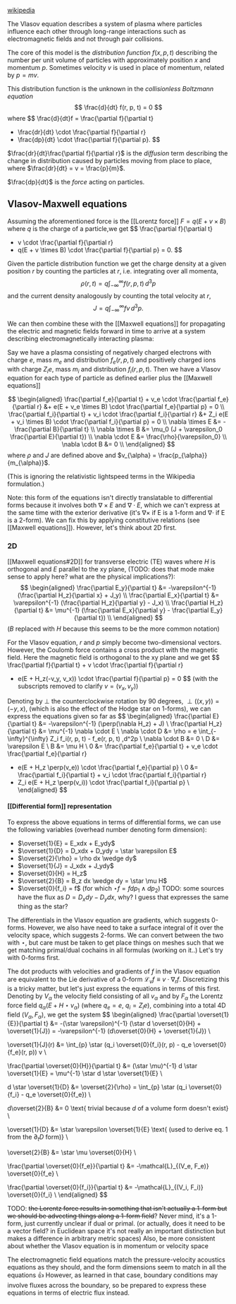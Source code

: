 [wikipedia](https://en.wikipedia.org/wiki/Vlasov_equation)

The Vlasov equation describes a system of plasma
where particles influence each other through long-range interactions
such as electromagnetic fields
and not through pair collisions.

The core of this model is the _distribution function_
$f(x, p, t)$ describing the number per unit volume
of particles with approximately position $x$ and momentum $p$.
Sometimes velocity $v$ is used in place of momentum,
related by $p = mv$.

This distribution function is the unknown
in the _collisionless Boltzmann equation_
$$
\frac{d}{dt} f(r, p, t) = 0
$$
where
$$
\frac{d}{dt}f = \frac{\partial f}{\partial t}
+ \frac{dr}{dt} \cdot \frac{\partial f}{\partial r}
+ \frac{dp}{dt} \cdot \frac{\partial f}{\partial p}.
$$

$\frac{dr}{dt}\frac{\partial f}{\partial r}$ is the _diffusion_ term
describing the change in distribution caused by particles moving
from place to place,
where $\frac{dr}{dt} = v = \frac{p}{m}$.

$\frac{dp}{dt}$ is the _force_ acting on particles.

## Vlasov-Maxwell equations

Assuming the aforementioned force is the [[Lorentz force]]
$F = q(E + v \times B)$
where $q$ is the charge of a particle,we get
$$
\frac{\partial f}{\partial t}
+ v \cdot \frac{\partial f}{\partial r}
+ q(E + v \times B) \cdot \frac{\partial f}{\partial p}
= 0.
$$

Given the particle distribution function we get the charge density
at a given position $r$ by counting the particles at $r$,
i.e. integrating over all momenta,
$$
\rho(r, t) = q \int_{-\infty}^{\infty} f(r, p, t) \,d^3p
$$
and the current density analogously by counting the total velocity at $r$,
$$
J = q \int_{-\infty}^{\infty} fv \,d^3p.
$$

We can then combine these with the [[Maxwell equations]]
for propagating the electric and magnetic fields forward in time
to arrive at a system describing electromagnetically interacting plasma:

Say we have a plasma consisting of
negatively charged electrons with charge $e$,
mass $m_e$ and distribution $f_e(r, p, t)$
and positively charged ions with charge $Z_i e$,
mass $m_i$ and distribution $f_i(r, p, t)$.
Then we have a Vlasov equation for each type of particle
as defined earlier plus the [[Maxwell equations]]

$$
\begin{aligned}
\frac{\partial f_e}{\partial t} + v_e \cdot \frac{\partial f_e}{\partial r}
&+ e(E + v_e \times B) \cdot \frac{\partial f_e}{\partial p} = 0 \\
\frac{\partial f_i}{\partial t} + v_i \cdot \frac{\partial f_i}{\partial r}
&+ Z_i e(E + v_i \times B) \cdot \frac{\partial f_i}{\partial p} = 0 \\
\nabla \times E &= -\frac{\partial B}{\partial t} \\
\nabla \times B &= \mu_0 (J + \varepsilon_0 \frac{\partial E}{\partial t}) \\
\nabla \cdot E &= \frac{\rho}{\varepsilon_0} \\
\nabla \cdot B &= 0 \\
\end{aligned}
$$
where $\rho$ and $J$ are defined above
and $v_{\alpha} = \frac{p_{\alpha}}{m_{\alpha}}$.

(This is ignoring the relativistic lightspeed terms in the Wikipedia formulation.)

Note: this form of the equations isn't directly translatable
to differential forms because it involves both $\nabla \times E$ and $\nabla \cdot E$,
which we can't express at the same time with the exterior derivative
(it's $\nabla \times$ if E is a 1-form and $\nabla \cdot$ if E is a 2-form).
We can fix this by applying constitutive relations (see [[Maxwell equations]]).
However, let's think about 2D first.

### 2D

[[Maxwell equations#2D]] for transverse electric (TE) waves
where $H$ is orthogonal and $E$ parallel to the xy plane,
(TODO: does that mode make sense to apply here?
what are the physical implications?):
$$
\begin{aligned}
\frac{\partial E_y}{\partial t} &= -\varepsilon^{-1} (\frac{\partial H_z}{\partial x} + J_y) \\
\frac{\partial E_x}{\partial t} &= \varepsilon^{-1} (\frac{\partial H_z}{\partial y} - J_x) \\
\frac{\partial H_z}{\partial t}
&= \mu^{-1} (\frac{\partial E_x}{\partial y}  - \frac{\partial E_y}{\partial t}) \\
\end{aligned}
$$
($B$ replaced with $H$ because this seems to be the more common notation)

For the Vlasov equation, $r$ and $p$ simply become two-dimensional vectors.
However, the Coulomb force contains a cross product with the magnetic field.
Here the magnetic field is orthogonal to the xy plane and we get
$$
\frac{\partial f}{\partial t} + v \cdot \frac{\partial f}{\partial r}
+ e(E + H_z(-v_y, v_x)) \cdot \frac{\partial f}{\partial p} = 0
$$
(with the subscripts removed to clarify $v = (v_x, v_y)$)

Denoting by $\perp$ the counterclockwise rotation by 90 degrees, $\perp((x, y)) = (-y, x)$,
(which is also the effect of the Hodge star on 1-forms),
we can express the equations given so far as
$$
\begin{aligned}
\frac{\partial E}{\partial t} &= -\varepsilon^{-1} (\perp(\nabla H_z) + J) \\
\frac{\partial H_z}{\partial t} &= \mu^{-1} \nabla \cdot E \\
\nabla \cdot D &= \rho = e \int_{-\infty}^{\infty} Z_i f_i(r, p, t) - f_e(r, p, t) \,d^2p \\
\nabla \cdot B &= 0 \\
D &= \varepsilon E \\
B &= \mu H \\ 
0 &= \frac{\partial f_e}{\partial t} + v_e \cdot \frac{\partial f_e}{\partial r}
+ e(E + H_z \perp(v_e)) \cdot \frac{\partial f_e}{\partial p} \\
0 &= \frac{\partial f_i}{\partial t} + v_i \cdot \frac{\partial f_i}{\partial r}
+ Z_i e(E + H_z \perp(v_i)) \cdot \frac{\partial f_i}{\partial p} \\
\end{aligned}
$$

#### [[Differential form]] representation

To express the above equations in terms of differential forms,
we can use the following variables (overhead number denoting form dimension):
- $\overset{1}{E} = E_xdx + E_ydy$
- $\overset{1}{D} = D_xdx + D_ydy = \star \varepsilon E$
- $\overset{2}{\rho} = \rho dx \wedge dy$
- $\overset{1}{J} = J_xdx + J_ydy$
- $\overset{0}{H} = H_z$
- $\overset{2}{B} = B_z dx \wedge dy = \star \mu H$
- $\overset{0}{f_i} = f$ (for which $\star f = f dp_1 \wedge dp_2$)
TODO: some sources have the flux as $D = D_xdy - D_ydx$, why?
I guess that expresses the same thing as the star?

The differentials in the Vlasov equation are gradients,
which suggests 0-forms.
However, we also have need to take a surface integral of it 
over the velocity space, which suggests 2-forms.
We can convert between the two with $\star$,
but care must be taken to get place things on meshes
such that we get matching primal/dual cochains in all formulas (working on it..)
Let's try with 0-forms first.

The dot products with velocities and gradients of $f$ in the Vlasov equation
are equivalent to the Lie derivative of a 0-form $\mathcal{L}_v f \equiv v \cdot \nabla_r f$.
Discretizing this is a tricky matter,
but let's just express the equations in terms of this first.
Denoting by $V_{\alpha}$ the velocity field consisting of all $v_{\alpha}$
and by $F_{\alpha}$ the Lorentz force field $q_{\alpha}(E + H \star v_{\alpha})$
(where $q_e = e$, $q_i = Z_i e$),
combining into a total 4D field $(V_{\alpha}, F_{\alpha})$,
we get the system
$$
\begin{aligned}
\frac{\partial \overset{1}{E}}{\partial t} &= -(\star \varepsilon)^{-1} (\star d \overset{0}{H} + \overset{1}{J}) 
= -\varepsilon^{-1} (d\overset{0}{H} + \overset{1}{J}) \\

\overset{1}{J}(r) &= \int_{p} \star (q_i \overset{0}{f_i}(r, p) - q_e \overset{0}{f_e}(r, p)) v \\

\frac{\partial \overset{0}{H}}{\partial t} &= (\star \mu)^{-1} d \star \overset{1}{E} 
= \mu^{-1} \star d \star \overset{1}{E} \\

d \star \overset{1}{D} &= \overset{2}{\rho} = \int_{p} \star (q_i \overset{0}{f_i} - q_e \overset{0}{f_e}) \\

d\overset{2}{B} &= 0 \text{ trivial because $d$ of a volume form doesn't exist} \\

\overset{1}{D} &= \star \varepsilon \overset{1}{E}
\text{ (used to derive eq. 1 from the $\partial_t D$ form)} \\

\overset{2}{B} &= \star \mu \overset{0}{H} \\ 

\frac{\partial \overset{0}{f_e}}{\partial t} &= -\mathcal{L}_{(V_e, F_e)} \overset{0}{f_e} \\

\frac{\partial \overset{0}{f_i}}{\partial t} &= -\mathcal{L}_{(V_i, F_i)} \overset{0}{f_i} \\
\end{aligned}
$$

TODO: ~~the Lorentz force results in something that isn't actually a 1-form
but we should be advecting things along a 1-form field~~?
Never mind, it's a 1-form, just currently unclear if dual or primal.
(or actually, does it need to be a vector field?
in Euclidean space it's not really an important distinction
but makes a difference in arbitrary metric spaces)
Also, be more consistent about whether the Vlasov equation
is in momentum or velocity space

The electromagnetic field equations
match the pressure-velocity acoustics equations as they should,
and the form dimensions seem to match in all the equations 👍
However, as learned in that case,
boundary conditions may involve fluxes across the boundary,
so be prepared to express these equations in terms of electric flux instead.

